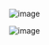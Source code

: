 ![image](https://github.com/user-attachments/assets/0ef49aa3-407e-4fba-8c3d-c9bce6e4418e)

![image](https://github.com/user-attachments/assets/8f8cfcc5-df24-452e-952c-b443860a96f2)

